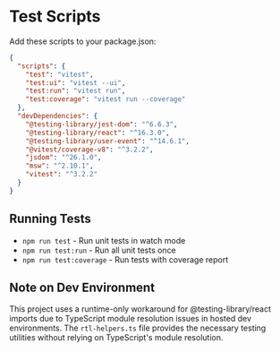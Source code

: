 
# Test Scripts

Add these scripts to your package.json:

```json
{
  "scripts": {
    "test": "vitest",
    "test:ui": "vitest --ui",
    "test:run": "vitest run",
    "test:coverage": "vitest run --coverage"
  },
  "devDependencies": {
    "@testing-library/jest-dom": "^6.6.3",
    "@testing-library/react": "^16.3.0",
    "@testing-library/user-event": "^14.6.1",
    "@vitest/coverage-v8": "^3.2.2",
    "jsdom": "^26.1.0",
    "msw": "^2.10.1",
    "vitest": "^3.2.2"
  }
}
```

## Running Tests

- `npm run test` - Run unit tests in watch mode
- `npm run test:run` - Run all unit tests once
- `npm run test:coverage` - Run tests with coverage report

## Note on Dev Environment

This project uses a runtime-only workaround for @testing-library/react imports due to TypeScript module resolution issues in hosted dev environments. The `rtl-helpers.ts` file provides the necessary testing utilities without relying on TypeScript's module resolution.
